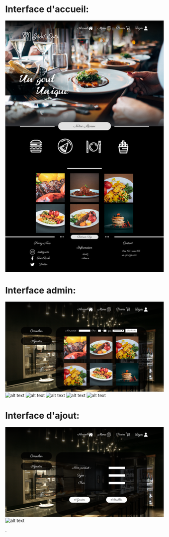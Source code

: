 # Interface d'accueil:
![alt text](https://github.com/AymCheb/MiniProjetWeb/blob/main/UX/Interfaces/INDEX.png?raw=true)

# Interface admin:
![alt text](https://github.com/AymCheb/MiniProjetWeb/blob/main/UX/Interfaces/Admin-def(Look_up).png?raw=true)
![alt text](https://github.com/AymCheb/MiniProjetWeb/blob/main/UX/Interfaces/Admin-def(Look_up)%20%E2%80%93%201.png?raw=true)
![alt text](https://github.com/AymCheb/MiniProjetWeb/blob/main/UX/Interfaces/Admin-def(Look_up)%20%E2%80%93%202.png?raw=true)
![alt text](https://github.com/AymCheb/MiniProjetWeb/blob/main/UX/Interfaces/Admin-def(Look_up)%20%E2%80%93%203.png?raw=true)
![alt text](https://github.com/AymCheb/MiniProjetWeb/blob/main/UX/Interfaces/Admin-def(Look_up)%20%E2%80%93%204.png?raw=true)
![alt text](https://github.com/AymCheb/MiniProjetWeb/blob/main/UX/Interfaces/Admin-def(Look_up)%20%E2%80%93%205.png?raw=true)

# Interface d'ajout:
![alt text](https://github.com/AymCheb/MiniProjetWeb/blob/main/UX/Interfaces/Admin-def(add).png?raw=true)
![alt text](https://github.com/AymCheb/MiniProjetWeb/blob/main/UX/Interfaces/Admin-def(add)%20%E2%80%93%201.png?raw=true)

.
